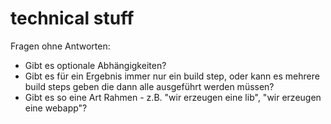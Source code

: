 # technical stuff

Fragen ohne Antworten:

- Gibt es optionale Abhängigkeiten?
- Gibt es für ein Ergebnis immer nur ein build step,
  oder kann es mehrere build steps geben die dann alle ausgeführt werden müssen?
- Gibt es so eine Art Rahmen - z.B. "wir erzeugen eine lib", "wir erzeugen eine webapp"?


